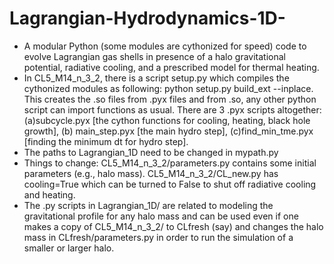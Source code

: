 # Lagrangian-Hydrodynamics-1D-
* A modular Python (some modules are cythonized for speed) code to evolve Lagrangian gas shells in presence of a halo gravitational potential, radiative cooling, and a prescribed model for thermal heating. 
* In CL5_M14_n_3_2, there is a script setup.py which compiles the cythonized modules as following: python setup.py build_ext --inplace. This creates the .so files from .pyx files and from .so, any other python script can import functions as usual. There are 3 .pyx scripts altogether: (a)subcycle.pyx [the cython functions for cooling, heating, black hole growth], (b) main_step.pyx [the main hydro step], (c)find_min_tme.pyx [finding the minimum dt for hydro step].
* The paths to Lagrangian_1D need to be changed in mypath.py
* Things to change: CL5_M14_n_3_2/parameters.py contains some initial parameters (e.g., halo mass). CL5_M14_n_3_2/CL_new.py has cooling=True which can be turned to False to shut off radiative cooling and heating. 
* The .py scripts in Lagrangian_1D/ are related to modeling the gravitational profile for any halo mass and can be used even if one makes a copy of CL5_M14_n_3_2/ to CLfresh (say) and changes the halo mass in CLfresh/parameters.py in order to run the simulation of a smaller or larger halo. 
